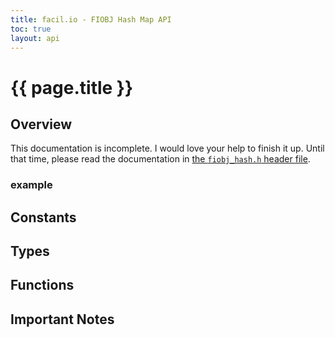 ```yaml
---
title: facil.io - FIOBJ Hash Map API
toc: true
layout: api
---
```

# {{ page.title }}

## Overview

This documentation is incomplete. I would love your help to finish it up. Until that time, please read the documentation in [the `fiobj_hash.h` header file](https://github.com/boazsegev/facil.io/blob/master/lib/facil/core/types/fiobj/fiobj_hash.h).

### example

## Constants

## Types

## Functions

## Important Notes
